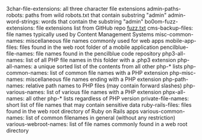 3char-file-extensions: all three character file extensions
admin-paths-robots: paths from wild robots.txt that contain substring "admin"
admin-word-strings: words that contain the substring "admin"
bo0om-fuzz-extensions: file extensions list from GitHub repo [fuzz.txt](https://github.com/bo0om/fuzz.txt)
cms-backup-files: file names typically used by Content Management Systems
misc-common-names: miscellaneous file names commonly used for web apps
mobile-app-files: files found in the web root folder of a mobile application
pencilblue-file-names: file names found in the pencilblue code repository 
php3-all-names: list of all PHP file names in this folder with a .php3 extension
php-all-names: a unique sorted list of the contents from all other php-* lists
php-common-names: list of common file names with a PHP extension
php-misc-names: miscellaneous file names ending with a PHP extension
php-path-names: relative path names to PHP files (may contain forward slashes)
php-various-names: list of various file names with a PHP extension
phpx-all-names: all other php-* lists regardless of PHP version
private-file-names: short list of file names that may contain sensitive data
ruby-rails-files: files found in the web root directory of Ruby on Rails apps
various-common-names: list of common filenames in general (without any restriction)
various-webroot-names: list of file names commonly found in a web root directory
